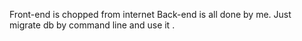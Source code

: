 Front-end is chopped from internet
Back-end is all done by me.
Just migrate db by command line and use it .
